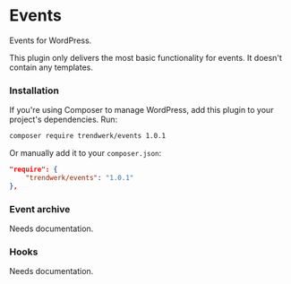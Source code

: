 Events
===========

Events for WordPress.

This plugin only delivers the most basic functionality for events. It doesn't contain any templates.

### Installation
If you're using Composer to manage WordPress, add this plugin to your project's dependencies. Run:
```sh
composer require trendwerk/events 1.0.1
```

Or manually add it to your `composer.json`:
```json
"require": {
	"trendwerk/events": "1.0.1"
},
```

### Event archive

Needs documentation.

### Hooks

Needs documentation.
